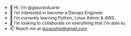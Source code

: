- 👋 Hi, I’m @glaucioduarte
- 👀 I’m interested in become a Devops Engineer.
- 🌱 I’m currently learning Python, Linux Admin  & AWS.
- 💞️ I’m looking to collaborate on everything that i'm able to.
- 📫 Reach me at guraushio@gmail.com

<!---
glaucioduarte/glaucioduarte is a ✨ special ✨ repository because its `README.md` (this file) appears on your GitHub profile.
You can click the Preview link to take a look at your changes.
--->
